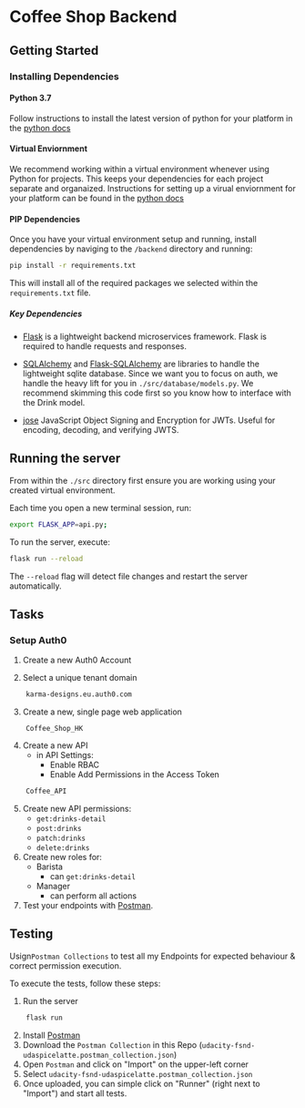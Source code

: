 # Coffee Shop Backend

## Getting Started

### Installing Dependencies

#### Python 3.7

Follow instructions to install the latest version of python for your platform in the [python docs](https://docs.python.org/3/using/unix.html#getting-and-installing-the-latest-version-of-python)

#### Virtual Enviornment

We recommend working within a virtual environment whenever using Python for projects. This keeps your dependencies for each project separate and organaized. Instructions for setting up a virual enviornment for your platform can be found in the [python docs](https://packaging.python.org/guides/installing-using-pip-and-virtual-environments/)

#### PIP Dependencies

Once you have your virtual environment setup and running, install dependencies by naviging to the `/backend` directory and running:

```bash
pip install -r requirements.txt
```

This will install all of the required packages we selected within the `requirements.txt` file.

##### Key Dependencies

- [Flask](http://flask.pocoo.org/)  is a lightweight backend microservices framework. Flask is required to handle requests and responses.

- [SQLAlchemy](https://www.sqlalchemy.org/) and [Flask-SQLAlchemy](https://flask-sqlalchemy.palletsprojects.com/en/2.x/) are libraries to handle the lightweight sqlite database. Since we want you to focus on auth, we handle the heavy lift for you in `./src/database/models.py`. We recommend skimming this code first so you know how to interface with the Drink model.

- [jose](https://python-jose.readthedocs.io/en/latest/) JavaScript Object Signing and Encryption for JWTs. Useful for encoding, decoding, and verifying JWTS.

## Running the server

From within the `./src` directory first ensure you are working using your created virtual environment.

Each time you open a new terminal session, run:

```bash
export FLASK_APP=api.py;
```

To run the server, execute:

```bash
flask run --reload
```

The `--reload` flag will detect file changes and restart the server automatically.

## Tasks

### Setup Auth0

1. Create a new Auth0 Account

2. Select a unique tenant domain
```bash
    karma-designs.eu.auth0.com
```
3. Create a new, single page web application
```
    Coffee_Shop_HK
```
4. Create a new API
    - in API Settings:
        - Enable RBAC
        - Enable Add Permissions in the Access Token
```bash
    Coffee_API
``` 
5. Create new API permissions:
    - `get:drinks-detail`
    - `post:drinks`
    - `patch:drinks`
    - `delete:drinks`
6. Create new roles for:
    - Barista
        - can `get:drinks-detail`
    - Manager
        - can perform all actions
7. Test your endpoints with [Postman](https://getpostman.com). 
 
 ## Testing

Usign`Postman Collections` to test all my Endpoints for expected behaviour & correct permission execution.

To execute the tests, follow these steps:

1. Run the server
```bash
    flask run
```
2. Install [Postman](https://www.getpostman.com/downloads/)
3. Download the `Postman Collection` in this Repo (`udacity-fsnd-udaspicelatte.postman_collection.json`)
4. Open `Postman` and click on "Import" on the upper-left corner
5. Select `udacity-fsnd-udaspicelatte.postman_collection.json`
6. Once uploaded, you can simple click on "Runner" (right next to "Import") and start all tests.
